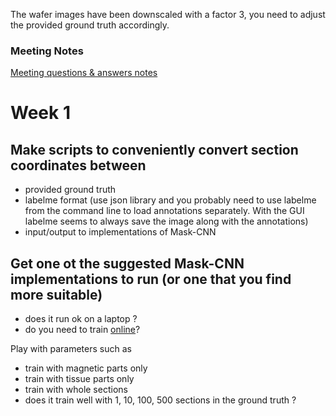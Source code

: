 The wafer images have been downscaled with a factor 3, you need to adjust the provided ground truth accordingly.

### Meeting Notes
[Meeting questions & answers notes](https://docs.google.com/document/d/133QUUbID77sg8ut3_-iwtmuctysoqTj2HvwiM7PE1os/edit?usp=sharing)

# Week 1

## Make scripts to conveniently convert section coordinates between
- provided ground truth
- labelme format (use json library and you probably need to use labelme from the command line to load annotations separately. With the GUI labelme seems to always save the image along with the annotations)
- input/output to implementations of Mask-CNN

## Get one ot the suggested Mask-CNN implementations to run (or one that you find more suitable)

- does it run ok on a laptop ?
- do you need to train [online](https://cloud.google.com/gpu/)?

Play with parameters such as
- train with magnetic parts only
- train with tissue parts only
- train with whole sections
- does it train well with 1, 10, 100, 500 sections in the ground truth ?
